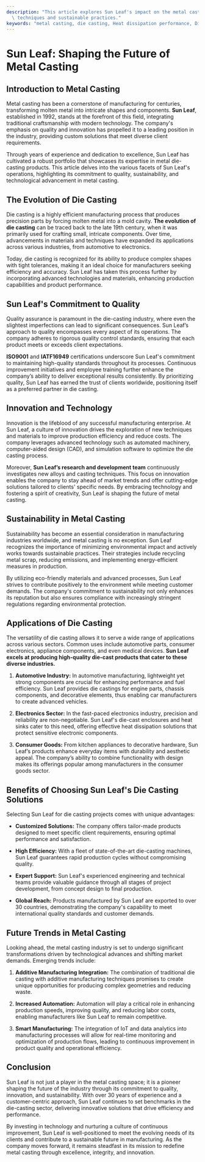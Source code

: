 ```yaml
---
description: "This article explores Sun Leaf's impact on the metal casting industry through innovative\
  \ techniques and sustainable practices."
keywords: "metal casting, die casting, Heat dissipation performance, Die casting process"
---
```

# Sun Leaf: Shaping the Future of Metal Casting

## Introduction to Metal Casting

Metal casting has been a cornerstone of manufacturing for centuries, transforming molten metal into intricate shapes and components. **Sun Leaf**, established in 1992, stands at the forefront of this field, integrating traditional craftsmanship with modern technology. The company's emphasis on quality and innovation has propelled it to a leading position in the industry, providing custom solutions that meet diverse client requirements.

Through years of experience and dedication to excellence, Sun Leaf has cultivated a robust portfolio that showcases its expertise in metal die-casting products. This article delves into the various facets of Sun Leaf's operations, highlighting its commitment to quality, sustainability, and technological advancement in metal casting.

## The Evolution of Die Casting

Die casting is a highly efficient manufacturing process that produces precision parts by forcing molten metal into a mold cavity. **The evolution of die casting** can be traced back to the late 19th century, when it was primarily used for crafting small, intricate components. Over time, advancements in materials and techniques have expanded its applications across various industries, from automotive to electronics.

Today, die casting is recognized for its ability to produce complex shapes with tight tolerances, making it an ideal choice for manufacturers seeking efficiency and accuracy. Sun Leaf has taken this process further by incorporating advanced technologies and materials, enhancing production capabilities and product performance.

## Sun Leaf's Commitment to Quality

Quality assurance is paramount in the die-casting industry, where even the slightest imperfections can lead to significant consequences. Sun Leaf’s approach to quality encompasses every aspect of its operations. The company adheres to rigorous quality control standards, ensuring that each product meets or exceeds client expectations.

**ISO9001** and **IATF16949** certifications underscore Sun Leaf's commitment to maintaining high-quality standards throughout its processes. Continuous improvement initiatives and employee training further enhance the company’s ability to deliver exceptional results consistently. By prioritizing quality, Sun Leaf has earned the trust of clients worldwide, positioning itself as a preferred partner in die casting.

## Innovation and Technology

Innovation is the lifeblood of any successful manufacturing enterprise. At Sun Leaf, a culture of innovation drives the exploration of new techniques and materials to improve production efficiency and reduce costs. The company leverages advanced technology such as automated machinery, computer-aided design (CAD), and simulation software to optimize the die casting process.

Moreover, **Sun Leaf’s research and development team** continuously investigates new alloys and casting techniques. This focus on innovation enables the company to stay ahead of market trends and offer cutting-edge solutions tailored to clients' specific needs. By embracing technology and fostering a spirit of creativity, Sun Leaf is shaping the future of metal casting.

## Sustainability in Metal Casting

Sustainability has become an essential consideration in manufacturing industries worldwide, and metal casting is no exception. Sun Leaf recognizes the importance of minimizing environmental impact and actively works towards sustainable practices. Their strategies include recycling metal scrap, reducing emissions, and implementing energy-efficient measures in production.

By utilizing eco-friendly materials and advanced processes, Sun Leaf strives to contribute positively to the environment while meeting customer demands. The company's commitment to sustainability not only enhances its reputation but also ensures compliance with increasingly stringent regulations regarding environmental protection.

## Applications of Die Casting

The versatility of die casting allows it to serve a wide range of applications across various sectors. Common uses include automotive parts, consumer electronics, appliance components, and even medical devices. **Sun Leaf excels at producing high-quality die-cast products that cater to these diverse industries.**

1. **Automotive Industry:** In automotive manufacturing, lightweight yet strong components are crucial for enhancing performance and fuel efficiency. Sun Leaf provides die castings for engine parts, chassis components, and decorative elements, thus enabling car manufacturers to create advanced vehicles.

2. **Electronics Sector:** In the fast-paced electronics industry, precision and reliability are non-negotiable. Sun Leaf's die-cast enclosures and heat sinks cater to this need, offering effective heat dissipation solutions that protect sensitive electronic components.

3. **Consumer Goods:** From kitchen appliances to decorative hardware, Sun Leaf’s products enhance everyday items with durability and aesthetic appeal. The company’s ability to combine functionality with design makes its offerings popular among manufacturers in the consumer goods sector.

## Benefits of Choosing Sun Leaf's Die Casting Solutions

Selecting Sun Leaf for die casting projects comes with unique advantages:

- **Customized Solutions:** The company offers tailor-made products designed to meet specific client requirements, ensuring optimal performance and satisfaction.
  
- **High Efficiency:** With a fleet of state-of-the-art die-casting machines, Sun Leaf guarantees rapid production cycles without compromising quality.

- **Expert Support:** Sun Leaf's experienced engineering and technical teams provide valuable guidance through all stages of project development, from concept design to final production.

- **Global Reach:** Products manufactured by Sun Leaf are exported to over 30 countries, demonstrating the company's capability to meet international quality standards and customer demands.

## Future Trends in Metal Casting

Looking ahead, the metal casting industry is set to undergo significant transformations driven by technological advances and shifting market demands. Emerging trends include:

1. **Additive Manufacturing Integration:** The combination of traditional die casting with additive manufacturing techniques promises to create unique opportunities for producing complex geometries and reducing waste.

2. **Increased Automation:** Automation will play a critical role in enhancing production speeds, improving quality, and reducing labor costs, enabling manufacturers like Sun Leaf to remain competitive.

3. **Smart Manufacturing:** The integration of IoT and data analytics into manufacturing processes will allow for real-time monitoring and optimization of production flows, leading to continuous improvement in product quality and operational efficiency.

## Conclusion

Sun Leaf is not just a player in the metal casting space; it is a pioneer shaping the future of the industry through its commitment to quality, innovation, and sustainability. With over 30 years of experience and a customer-centric approach, Sun Leaf continues to set benchmarks in the die-casting sector, delivering innovative solutions that drive efficiency and performance.

By investing in technology and nurturing a culture of continuous improvement, Sun Leaf is well-positioned to meet the evolving needs of its clients and contribute to a sustainable future in manufacturing. As the company moves forward, it remains steadfast in its mission to redefine metal casting through excellence, integrity, and innovation.
